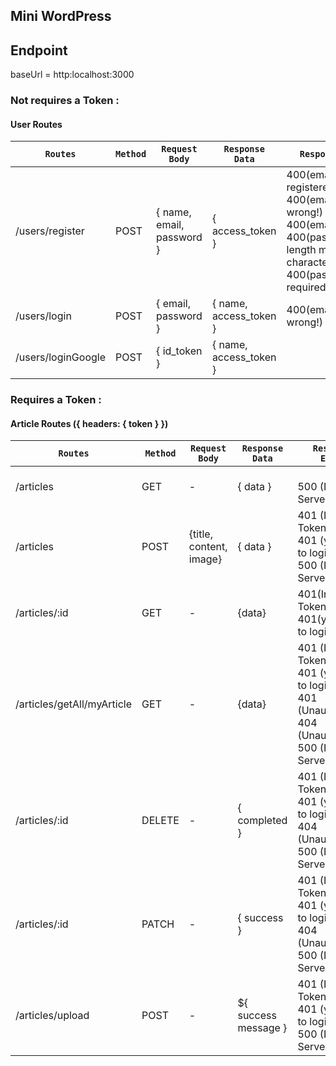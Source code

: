 **Mini WordPress**
----------------------------------------
## Endpoint
baseUrl = http:localhost:3000
### Not requires a Token : 
#### User Routes
| `Routes`| `Method` | `Request Body` | `Response Data`| `Response Error` | `Description` |
|---------|----------|----------------|----------------|------------------|---------------|
| /users/register| POST | { name, email, password } | { access_token } | 400(email has been registered!) <br>400(email format is wrong!)<br> 400(email required!)<br> 400(password length more than 6 characters!)<br> 400(password required!)|Register a new user|
| /users/login | POST | { email, password }| { name, access_token }| 400(email/password wrong!) |Log in|
| /users/loginGoogle | POST | { id_token } | { name, access_token } | |Sign in with Google|
### Requires a Token :
#### Article Routes ({ headers: { token } })
| `Routes`| `Method` | `Request Body` | `Response Data`| `Response Error` | `Description` |
|---------|----------|----------------|----------------|------------------|---------------|
| /articles | GET | - | { data }| <br> 500 (Internal Server Error) |  Get all article
| /articles | POST | {title, content, image} | { data }| 401 (Invalid Token) <br> 401 (you have to login first!) <br> 500 (Internal Server Error) | Create new Article|
| /articles/:id | GET | - | {data} | 401(Invalid Token) <br> 401(you have to login first!) <br> | Get article by params id |
| /articles/getAll/myArticle | GET | - | {data} | 401 (Invalid Token)<br> 401 (you have to login first!) <br> 401 (Unauthorized) <br> 404 (Unauthorized) <br> 500 (Internal Server Error) | Get all article that belongs to user |
| /articles/:id | DELETE | - | { completed } | 401 (Invalid Token)<br> 401 (you have to login first!) <br> 404 (Unauthorized) <br> 500 (Internal Server Error) | Delete your Article |
| /articles/:id| PATCH | - | { success } | 401 (Invalid Token)<br> 401 (you have to login first!) <br> 404 (Unauthorized) <br> 500 (Internal Server Error) | Edit Article data |
| /articles/upload | POST | - | ${ success message }| 401 (Invalid Token)<br> 401 (you have to login first!) <br> 500 (Internal Server Error) | Upload image to Google Cloud Storage |